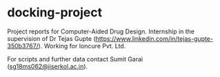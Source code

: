 # docking-project
Project reports for Computer-Aided Drug Design.
Internship in the supervision of Dr Tejas Gupte (https://www.linkedin.com/in/tejas-gupte-350b3767/).
Working for Ioncure Pvt. Ltd.

For scripts and further data contact Sumit Garai (sg18ms062@iiserkol.ac.in).
